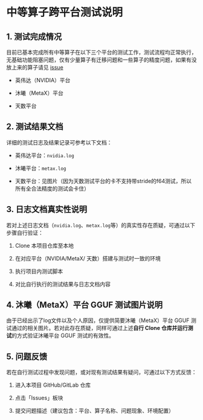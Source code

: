 # 中等算子跨平台测试说明

## 1. 测试完成情况

目前已基本完成所有中等算子在以下三个平台的测试工作，测试流程均正常执行，无基础功能阻塞问题，仅有少量算子有迁移问题和一些算子的精度问题，如果有没放上来的算子请见 [issue](ISSUE.md)

*   英伟达（NVIDIA）平台

*   沐曦（MetaX）平台

*   天数平台

## 2. 测试结果文档

详细的测试日志及结果记录可参考以下文档：

*   英伟达平台：`nvidia.log`

*   沐曦平台：`metax.log`

*   天数平台：见图片（因为天数测试平台的卡不支持带stride的f64测试，所以所有全合法精度的测试会卡住）

## 3. 日志文档真实性说明

若对上述日志文档（`nvidia.log`、`metax.log`等）的真实性存在质疑，可通过以下步骤自行验证：



1.  Clone 本项目仓库至本地

2.  在对应平台（NVIDIA/MetaX/ 天数）搭建与测试时一致的环境

3.  执行项目内测试脚本

4.  对比自行执行的测试结果与日志文档内容

## 4. 沐曦（MetaX）平台 GGUF 测试图片说明

由于已经出示了log文件以及个人原因，仅提供简要沐曦（MetaX）平台 GGUF 测试通过的相关图片。若对此存在质疑，同样可通过上述**自行 Clone 仓库并运行测试**的方式验证沐曦平台 GGUF 测试的有效性。

## 5. 问题反馈

若在自行测试过程中发现问题，或对现有测试结果有疑问，可通过以下方式反馈：



1.  进入本项目 GitHub/GitLab 仓库

2.  点击「Issues」板块

3.  提交问题描述（建议包含：平台、算子名称、问题现象、环境配置）





